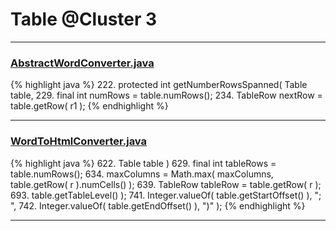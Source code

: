 # Table @Cluster 3

***

### [AbstractWordConverter.java](https://searchcode.com/codesearch/view/97383976/)
{% highlight java %}
222. protected int getNumberRowsSpanned( Table table,
229.     final int numRows = table.numRows();
234.         TableRow nextRow = table.getRow( r1 );
{% endhighlight %}

***

### [WordToHtmlConverter.java](https://searchcode.com/codesearch/view/97383966/)
{% highlight java %}
622.     Table table )
629. final int tableRows = table.numRows();
634.     maxColumns = Math.max( maxColumns, table.getRow( r ).numCells() );
639.     TableRow tableRow = table.getRow( r );
693.                 table.getTableLevel() );
741.             Integer.valueOf( table.getStartOffset() ), "; ",
742.             Integer.valueOf( table.getEndOffset() ), ")" );
{% endhighlight %}

***

